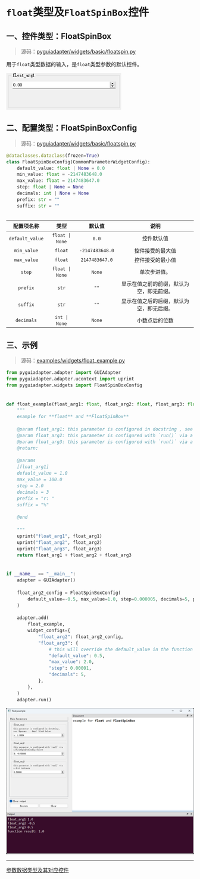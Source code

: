 # `float`类型及`FloatSpinBox`控件

## 一、控件类型：FloatSpinBox

> 源码：[pyguiadapter/widgets/basic/floatspin.py]()

用于`float`类型数据的输入，是`float`类型参数的默认控件。

![](../images/floatspin.png)

## 二、配置类型：FloatSpinBoxConfig

> 源码：[pyguiadapter/widgets/basic/floatspin.py]() 

```py
@dataclasses.dataclass(frozen=True)
class FloatSpinBoxConfig(CommonParameterWidgetConfig):
    default_value: float | None = 0.0
    min_value: float = -2147483648.0
    max_value: float = 2147483647.0
    step: float | None = None
    decimals: int | None = None
    prefix: str = ""
    suffix: str = ""
    
```

|   配置项名称    |      类型       |     默认值      |                   说明                   |
| :-------------: | :-------------: | :-------------: | :--------------------------------------: |
| `default_value` | `float \| None` |      `0.0`      |                控件默认值                |
|   `min_value`   |     `float`     | `-2147483648.0` |             控件接受的最大值             |
|   `max_value`   |     `float`     | `2147483647.0`  |             控件接受的最小值             |
|     `step`      | `float \| None` |     `None`      |               单次步进值。               |
|    `prefix`     |      `str`      |      `""`       | 显示在值之前的前缀，默认为空，即无前缀。 |
|    `suffix`     |      `str`      |      `""`       | 显示在值之后的后缀，默认为空，即无后缀。 |
|   `decimals`    |  `int \| None`  |     `None`      |              小数点后的位数              |



## 三、示例

> 源码：[examples/widgets/float_example.py]()



```python
from pyguiadapter.adapter import GUIAdapter
from pyguiadapter.adapter.ucontext import uprint
from pyguiadapter.widgets import FloatSpinBoxConfig


def float_example(float_arg1: float, float_arg2: float, float_arg3: float = 3.14):
    """
    example for **float** and **FloatSpinBox**

    @param float_arg1: this parameter is configured in docstring , see `@params ... @end` block below
    @param float_arg2: this parameter is configured with `run()` via a FloatSpinBoxConfig object
    @param float_arg3: this parameter is configured with `run()` via a dict instance
    @return:

    @params
    [float_arg1]
    default_value = 1.0
    max_value = 100.0
    step = 2.0
    decimals = 3
    prefix = "r: "
    suffix = "%"

    @end

    """
    uprint("float_arg1", float_arg1)
    uprint("float_arg2", float_arg2)
    uprint("float_arg3", float_arg3)
    return float_arg1 + float_arg2 + float_arg3


if __name__ == "__main__":
    adapter = GUIAdapter()

    float_arg2_config = FloatSpinBoxConfig(
        default_value=-0.5, max_value=1.0, step=0.000005, decimals=5, prefix="R: "
    )

    adapter.add(
        float_example,
        widget_configs={
            "float_arg2": float_arg2_config,
            "float_arg3": {
                # this will override the default_value in the function signature
                "default_value": 0.5,
                "max_value": 2.0,
                "step": 0.00001,
                "decimals": 5,
            },
        },
    )
    adapter.run()

```

<img src="../images/float_example.png" />



---

[参数数据类型及其对应控件](widgets/types_and_widgets.md)
